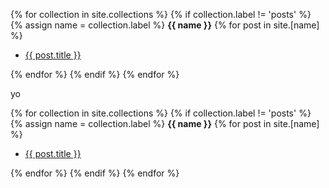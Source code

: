 
{% for collection in site.collections %}
{% if collection.label != 'posts' %}
  {% assign name = collection.label %}
  <b>{{ name }}</b>
  {% for post in site.[name] %}
    <ul>
        <li><a href="{{ post.url | prepend: site.baseurl }}">{{ post.title }}</a></li>
    </ul>
  {% endfor %}
  {% endif %}
{% endfor %}

yo 



{% for collection in site.collections %}
  {% if collection.label != 'posts' %}
    {% assign name = collection.label %}
    <b>{{ name }}</b>
    {% for post in site.[name] %}
    <ul>
        <li><a href="{{ post.url | prepend: site.baseurl }}">{{ post.title }}</a></li>
    </ul>
    {% endfor %}
  {% endif %}
{% endfor %} 
